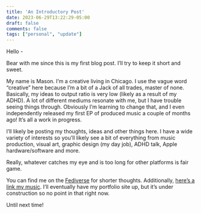 ```yaml
---
title: 'An Introductory Post'
date: 2023-06-29T13:22:29-05:00
draft: false
comments: false
tags: ["personal", "update"]
---
```


Hello - 

Bear with me since this is my first blog post. I’ll try to keep it short and sweet. 

My name is Mason. I’m a creative living in Chicago. I use the vague word “creative” here because I’m a bit of a Jack of all trades, master of none. Basically, my ideas to output ratio is very low (likely as a result of my ADHD). A lot of different mediums resonate with me, but I have trouble seeing things through. Obviously I’m learning to change that, and I even independently released my first EP of produced music a couple of months ago! It’s all a work in progress. 

I’ll likely be posting my thoughts, ideas and other things here. I have a wide variety of interests so you’ll likely see a bit of everything from music production, visual art, graphic design (my day job), ADHD talk, Apple hardware/software and more. 

Really, whatever catches my eye and is too long for other platforms is fair game. 

You can find me on the [Fediverse](https://mas.to/@msnws) for shorter thoughts. Additionally, [here’s a link my music](linktr.ee/violetnoise). I’ll eventually have my portfolio site up, but it’s under construction so no point in that right now. 

Until next time!